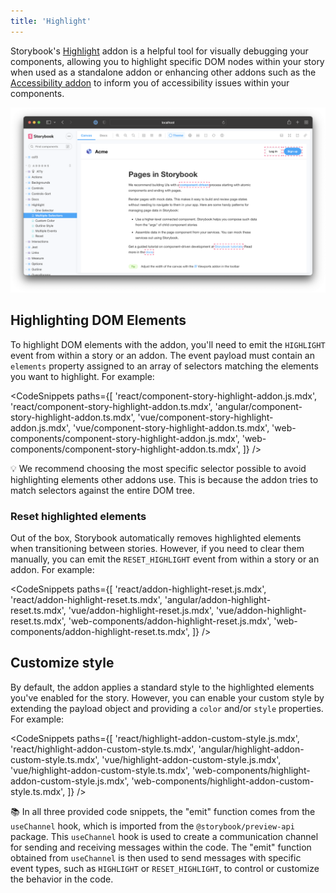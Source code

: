 ```yaml
---
title: 'Highlight'
---
```


Storybook's [Highlight](https://storybook.js.org/addons/@storybook/addon-highlight/) addon is a helpful tool for visually debugging your components, allowing you to highlight specific DOM nodes within your story when used as a standalone addon or enhancing other addons such as the [Accessibility addon](https://storybook.js.org/addons/@storybook/addon-a11y/) to inform you of accessibility issues within your components.

![Story with highlighted elements](./highlight.png)

## Highlighting DOM Elements

To highlight DOM elements with the addon, you'll need to emit the `HIGHLIGHT` event from within a story or an addon. The event payload must contain an `elements` property assigned to an array of selectors matching the elements you want to highlight. For example:

<!-- prettier-ignore-start -->

<CodeSnippets
  paths={[
    'react/component-story-highlight-addon.js.mdx',
    'react/component-story-highlight-addon.ts.mdx',
    'angular/component-story-highlight-addon.ts.mdx',
    'vue/component-story-highlight-addon.js.mdx',
    'vue/component-story-highlight-addon.ts.mdx',
    'web-components/component-story-highlight-addon.js.mdx',
    'web-components/component-story-highlight-addon.ts.mdx',
  ]}
/>

<!-- prettier-ignore-end -->

<div class="aside">

💡 We recommend choosing the most specific selector possible to avoid highlighting elements other addons use. This is because the addon tries to match selectors against the entire DOM tree.

</div>

### Reset highlighted elements

Out of the box, Storybook automatically removes highlighted elements when transitioning between stories. However, if you need to clear them manually, you can emit the `RESET_HIGHLIGHT` event from within a story or an addon. For example:

<!-- prettier-ignore-start -->

<CodeSnippets
  paths={[
    'react/addon-highlight-reset.js.mdx',
    'react/addon-highlight-reset.ts.mdx',
    'angular/addon-highlight-reset.ts.mdx',
    'vue/addon-highlight-reset.js.mdx',
    'vue/addon-highlight-reset.ts.mdx',
    'web-components/addon-highlight-reset.js.mdx',
    'web-components/addon-highlight-reset.ts.mdx',
  ]}
/>

<!-- prettier-ignore-end -->

## Customize style

By default, the addon applies a standard style to the highlighted elements you've enabled for the story. However, you can enable your custom style by extending the payload object and providing a `color` and/or `style` properties. For example:

<!-- prettier-ignore-start -->

<CodeSnippets
  paths={[
    'react/highlight-addon-custom-style.js.mdx',
    'react/highlight-addon-custom-style.ts.mdx',
    'angular/highlight-addon-custom-style.ts.mdx',
    'vue/highlight-addon-custom-style.js.mdx',
    'vue/highlight-addon-custom-style.ts.mdx',
    'web-components/highlight-addon-custom-style.js.mdx',
    'web-components/highlight-addon-custom-style.ts.mdx',
  ]}
/>

<!-- prettier-ignore-end -->


<div class="aside">

📚 In all three provided code snippets, the "emit" function comes from the `useChannel` hook, which is imported from the `@storybook/preview-api` package. This `useChannel` hook is used to create a communication channel for sending and receiving messages within the code. The "emit" function obtained from `useChannel` is then used to send messages with specific event types, such as `HIGHLIGHT` or `RESET_HIGHLIGHT`, to control or customize the behavior in the code.

</div>